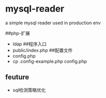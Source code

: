 # mysql-reader
a simple mysql reader used in production env


##php-扩展 
- ldap
##程序入口 
- public/index.php
##配置文件
- config.php
- cp .config-example.php config.php
## feuture
- sql检测策略优化


